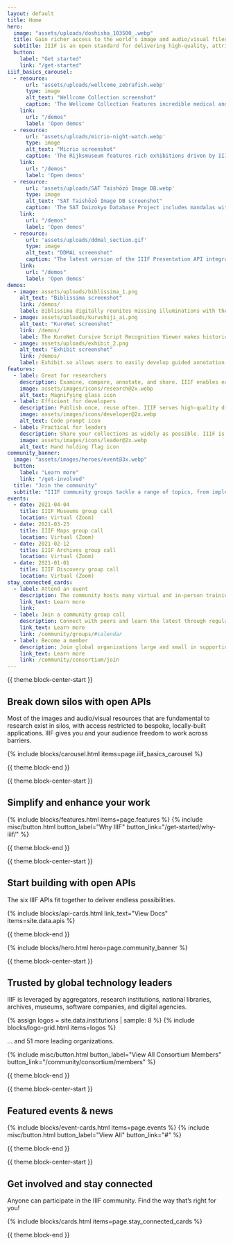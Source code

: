 ```yaml
---
layout: default
title: Home
hero:
  image: "assets/uploads/doshisha_103500_.webp"
  title: Gain richer access to the world's image and audio/visual files
  subtitle: IIIF is an open standard for delivering high-quality, attributed digital objects online at scale. It’s also an international community developing and implementing the IIIF APIs, backed by a consortium of leading cultural institutions.
  button:
    label: "Get started"
    link: "/get-started"
iiif_basics_carousel:
  - resource:
      url: 'assets/uploads/wellcome_zebrafish.webp'
      type: image
      alt_text: "Wellcome Collection screenshot"
      caption: 'The Wellcome Collection features incredible medical and scientific materials in an elegant and intuitive interface.'
    link:
      url: "/demos"
      label: 'Open demos'
  - resource:
      url: 'assets/uploads/micrio-night-watch.webp'
      type: image
      alt_text: "Micrio screenshot"
      caption: 'The Rijksmuseum features rich exhibitions driven by IIIF annotations.'
    link:
      url: "/demos"
      label: 'Open demos'
  - resource:
      url: 'assets/uploads/SAT Taishōzō Image DB.webp'
      type: image
      alt_text: "SAT Taishōzō Image DB screenshot"
      caption: 'The SAT Daizokyo Database Project includes mandalas with over 400 annotations using Mirador.'
    link:
      url: "/demos"
      label: 'Open demos'
  - resource:
      url: 'assets/uploads/ddmal_section.gif'
      type: image
      alt_text: "DDMAL screenshot"
      caption: "The latest version of the IIIF Presentation API integrates audio and moving image options, as seen in this proof of concept from McGill's Distributed Digital Music Archives & Libraries Lab."
    link:
      url: "/demos"
      label: 'Open demos'
demos:
  - image: assets/uploads/biblissima_1.png
    alt_text: "Biblissima screenshot"
    link: /demos/
    label: Biblissima digitally reunites missing illuminations with their original pages.
  - image: assets/uploads/kurushiji_ai.png
    alt_text: "KuroNet screenshot"
    link: /demos/
    label: The KuroNet Cursive Script Recognition Viewer makes historical Japanese cursive readable.
  - image: assets/uploads/exhibit_2.png
    alt_text: "Exhibit screenshot"
    link: /demos/
    label: Exhibit.so allows users to easily develop guided annotation experiences for individual or grouped IIIF resources.
features:
  - label: Great for researchers
    description: Examine, compare, annotate, and share. IIIF enables easy use across repositories, with tools to aid research and presentation.
    image: assets/images/icons/research@2x.webp
    alt_text: Magnifying glass icon
  - label: Efficient for developers
    description: Publish once, reuse often. IIIF serves high-quality digital objects to your own site and others in many formats, without vendor lock-in.
    image: assets/images/icons/developer@2x.webp
    alt_text: Code prompt icon
  - label: Practical for leaders
    description: Share your collections as widely as possible. IIIF is a cost-effective way to serve billions of digital objects with open-source, community-driven ethics.
    image: assets/images/icons/leader@2x.webp
    alt_text: Hand holding flag icon
community_banner:
  image: "assets/images/heroes/event@3x.webp"
  button:
    label: "Learn more"
    link: "/get-involved"
  title: "Join the community"
  subtitle: "IIIF community groups tackle a range of topics, from implementing IIIF for specific communities to crafting new technical specifications."
events:
  - date: 2021-04-04
    title: IIIF Museums group call
    location: Virtual (Zoom)
  - date: 2021-03-23
    title: IIIF Maps group call
    location: Virtual (Zoom)
  - date: 2021-02-12
    title: IIIF Archives group call
    location: Virtual (Zoom)
  - date: 2021-01-01
    title: IIIF Discovery group call
    location: Virtual (Zoom)
stay_connected_cards:
  - label: Attend an event
    description: The community hosts many virtual and in-person trainings, conferences, and other events.
    link_text: Learn more
    link: 
  - label: Join a community group call
    description: Connect with peers and learn the latest through regular calls open to everyone.
    link_text: Learn more
    link: /community/groups/#calendar
  - label: Become a member
    description: Join global organizations large and small in supporting the IIIF community’s work.
    link_text: Learn more
    link: /community/consortium/join
---
```


{{ theme.block-center-start }}

## Break down silos with open APIs
Most of the images and audio/visual resources that are fundamental to research exist in silos, with access restricted to bespoke, locally-built applications. IIIF gives you and your audience freedom to work across barriers.

{% include blocks/carousel.html items=page.iiif_basics_carousel %}

{{ theme.block-end }}




{{ theme.block-center-start }}

## Simplify and enhance your work
{% include blocks/features.html items=page.features %}
{% include misc/button.html button_label="Why IIIF" button_link="/get-started/why-iiif/" %}

{{ theme.block-end }}




{{ theme.block-center-start }}

## Start building with open APIs
The six IIIF APIs fit together to deliver endless possibilities.

{% include blocks/api-cards.html link_text="View Docs" items=site.data.apis %}

{{ theme.block-end }}



{% include blocks/hero.html hero=page.community_banner %}



{{ theme.block-center-start }}

## Trusted by global technology leaders
IIIF is leveraged by aggregators, research institutions, national libraries, archives, museums, software companies, and digital agencies.

{% assign logos = site.data.institutions | sample: 8 %}
{% include blocks/logo-grid.html items=logos %}

... and 51 more leading organizations. 

{% include misc/button.html button_label="View All Consortium Members" button_link="/community/consortium/members" %}

{{ theme.block-end }}


{{ theme.block-center-start }}

## Featured events & news

{% include blocks/event-cards.html items=page.events %}
{% include misc/button.html button_label="View All" button_link="#" %}


{{ theme.block-end }}



{{ theme.block-center-start }}

## Get involved and stay connected
Anyone can participate in the IIIF community. Find the way that’s right for you!

{% include blocks/cards.html items=page.stay_connected_cards %}

{{ theme.block-end }}
